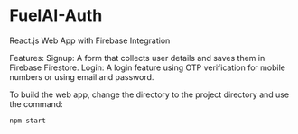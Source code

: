 # FuelAI-Auth
React.js Web App with Firebase Integration

Features: 
Signup: A form that collects user details and saves them in Firebase Firestore.
Login: A login feature using OTP verification for mobile numbers or using email and password.

To build the web app, change the directory to the project directory and use the command:
```
npm start
```
